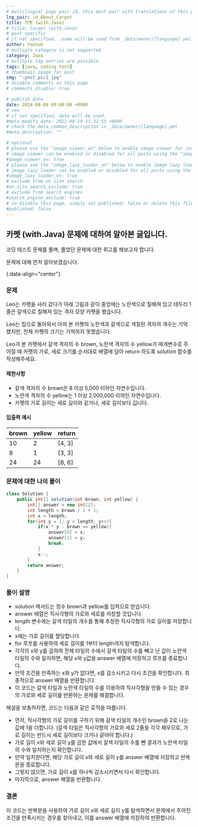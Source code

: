 ```yaml
---
# multilingual page pair id, this must pair with translations of this page. (This name must be unique)
lng_pair: id_About_Carpet
title: 카펫 (with.Java)
# title: Carpet (with.Java)
# post specific
# if not specified, .name will be used from _data/owner/[language].yml
author: Yeonuk
# multiple category is not supported
category: Java
# multiple tag entries are possible
tags: [java, coding test]
# thumbnail image for post
img: ":post_pic1.jpg"
# disable comments on this page
# comments_disable: true

# publish date
date: 2024-08-09 09:00:00 +0900
# seo
# if not specified, date will be used.
#meta_modify_date: 2021-08-10 11:32:53 +0900
# check the meta_common_description in _data/owner/[language].yml
#meta_description: ""

# optional
# please use the "image_viewer_on" below to enable image viewer for individual pages or posts (_posts/ or [language]/_posts folders).
# image viewer can be enabled or disabled for all posts using the "image_viewer_posts: true" setting in _data/conf/main.yml.
#image_viewer_on: true
# please use the "image_lazy_loader_on" below to enable image lazy loader for individual pages or posts (_posts/ or [language]/_posts folders).
# image lazy loader can be enabled or disabled for all posts using the "image_lazy_loader_posts: true" setting in _data/conf/main.yml.
#image_lazy_loader_on: true
# exclude from on site search
#on_site_search_exclude: true
# exclude from search engines
#search_engine_exclude: true
# to disable this page, simply set published: false or delete this file
#published: false
---
```


<!-- outline-start -->

## 카펫 (with.Java) 문제에 대하여 알아본 글입니다.

코딩 테스트 문제를 풀며, 풀었던 문제에 대한 회고를 해보고자 합니다.

문제에 대해 먼저 알아보겠습니다.

{:data-align="center"}

<!-- outline-end -->

### 문제

Leo는 카펫을 사러 갔다가 아래 그림과 같이 중앙에는 노란색으로 칠해져 있고 테두리 1줄은 갈색으로 칠해져 있는 격자 모양 카펫을 봤습니다.

Leo는 집으로 돌아와서 아까 본 카펫의 노란색과 갈색으로 색칠된 격자의 개수는 기억했지만, 전체 카펫의 크기는 기억하지 못했습니다.

Leo가 본 카펫에서 갈색 격자의 수 brown, 노란색 격자의 수 yellow가 매개변수로 주어질 때 카펫의 가로, 세로 크기를 순서대로 배열에 담아 return 하도록 solution 함수를 작성해주세요.

#### 제한사항

- 갈색 격자의 수 brown은 8 이상 5,000 이하인 자연수입니다.
- 노란색 격자의 수 yellow는 1 이상 2,000,000 이하인 자연수입니다.
- 카펫의 가로 길이는 세로 길이와 같거나, 세로 길이보다 깁니다.

#### 입출력 예시

| brown | yellow | return |
| ----- | ------ | ------ |
| 10    | 2      | [4, 3] |
| 8     | 1      | [3, 3] |
| 24    | 24     | [8, 6] |

### 문제에 대한 나의 풀이

```java
class Solution {
    public int[] solution(int brown, int yellow) {
        int[] answer = new int[2];
        int length = brown / 2 + 1;
        int x = length;
        for(int y = 1; y < length; y++){
            if(x * y - brown == yellow){
                answer[0] = x;
                answer[1] = y;
                break;
            }
            x--;
        }
        return answer;
    }
}
```

### 풀이 설명

- solution 메서드는 정수 brown과 yellow를 입력으로 받습니다.
- answer 배열은 직사각형의 가로와 세로를 저장할 것입니다.
- length 변수에는 갈색 타일의 개수를 통해 추정한 직사각형의 가로 길이를 저장합니다.
- x에는 가로 길이를 할당합니다.
- for 루프를 사용하여 세로 길이를 1부터 length까지 탐색합니다.
- 각각의 x와 y를 곱하여 전체 타일의 수에서 갈색 타일의 수를 빼고 난 값이 노란색 타일의 수와 일치하면, 해당 x와 y값을 answer 배열에 저장하고 루프를 종료합니다.
- 만약 조건을 만족하는 x와 y가 없다면, x를 감소시키고 다시 조건을 확인합니다.
  최종적으로 answer 배열을 반환합니다.
- 이 코드는 갈색 타일과 노란색 타일의 수를 이용하여 직사각형을 만들 수 있는 경우의 가로와 세로 길이를 반환하는 문제를 해결합니다.

해설을 보충하자면, 코드는 다음과 같은 로직을 따릅니다.

- 먼저, 직사각형의 가로 길이를 구하기 위해 갈색 타일의 개수인 brown을 2로 나눈 값에 1을 더합니다. (갈색 타일은 직사각형의 가로와 세로 2줄을 각각 채우므로, 가로 길이는 반드시 세로 길이보다 크거나 같아야 합니다.)
- 가로 길이 x와 세로 길이 y를 곱한 값에서 갈색 타일의 수를 뺀 결과가 노란색 타일의 수와 일치하는지 확인합니다.
- 만약 일치한다면, 해당 가로 길이 x와 세로 길이 y를 answer 배열에 저장하고 반복문을 종료합니다.
- 그렇지 않으면, 가로 길이 x를 하나씩 감소시키면서 다시 확인합니다.
- 마지막으로, answer 배열을 반환합니다.

### 결론

이 코드는 반복문을 사용하여 가로 길이 x와 세로 길이 y를 탐색하면서 문제에서 주어진 조건을 만족시키는 경우를 찾아내고, 이를 answer 배열에 저장하여 반환합니다.
